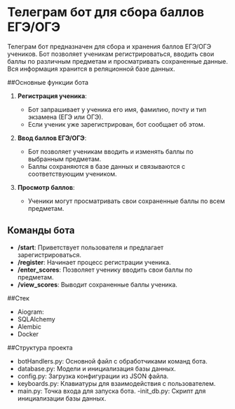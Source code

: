 ﻿# Телеграм бот для сбора баллов ЕГЭ/ОГЭ
Телеграм бот предназначен для сбора и хранения баллов ЕГЭ/ОГЭ учеников. Бот позволяет ученикам регистрироваться, вводить свои баллы по различным предметам и просматривать сохраненные данные. Вся информация хранится в реляционной базе данных.

##Основные функции бота
1. **Регистрация ученика**:
   - Бот запрашивает у ученика его имя, фамилию, почту и тип экзамена (ЕГЭ или ОГЭ).
   - Если ученик уже зарегистрирован, бот сообщает об этом.

2. **Ввод баллов ЕГЭ/ОГЭ**:
   - Бот позволяет ученикам вводить и изменять баллы по выбранным предметам.
   - Баллы сохраняются в базе данных и связываются с соответствующим учеником.

3. **Просмотр баллов**:
   - Ученики могут просматривать свои сохраненные баллы по всем предметам.
  
## Команды бота
- **/start**: Приветствует пользователя и предлагает зарегистрироваться.
- **/register**: Начинает процесс регистрации ученика.
- **/enter_scores**: Позволяет ученику вводить свои баллы по предметам.
- **/view_scores**: Выводит сохраненные баллы ученика.

##Стек
- Aiogram:
- SQLAlchemy
- Alembic
- Docker

##Структура проекта
- botHandlers.py: Основной файл с обработчиками команд бота.
- database.py: Модели и инициализация базы данных.
- config.py: Загрузка конфигурации из JSON файла.
- keyboards.py: Клавиатуры для взаимодействия с пользователем.
- main.py: Точка входа для запуска бота.
-init_db.py: Скрипт для инициализации базы данных.
